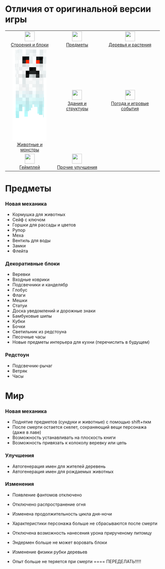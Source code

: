 # Отличия от оригинальной версии игры

<table>
    <tr>
        <td align="center">
            <a href="/docs/pages/blocks.md"> 
                <img src="" width = 32px height = 32px>
                <br>
                Строения и блоки
            </a>
        </td>
        <td align="center">
            <a href="/docs/pages/items.md"> 
                <img src="" width = 32px height = 32px>
                <br>
                Предметы
            </a>
        </td>
        <td align="center">
            <a href="/docs/pages/trees-and-crops.md"> 
                <img src="" width = 32px height = 32px>
                <br>
                Деревья и растения
            </a>
        </td>
    </tr>
    <tr>
        <td align="center">
            <a href="/docs/pages/mobs.md"> 
                <img src="/docs/images/categories/mobs.png" height = 300px>
                <br>
                Животные и монстры
            </a>
        </td>
        <td align="center">
            <a href="/docs/pages/structures.md"> 
                <img src="" width = 32px height = 32px>
                <br>
                Здания и структуры
            </a>
        </td>
        <td align="center">
            <a href="/docs/pages/weather-and-events.md"> 
                <img src="" width = 32px height = 32px>
                <br>
                Погода и игровые события
            </a>
        </td>
    </tr>
    <tr>
        <td align="center">
            <a href="/docs/pages/mechanics.md"> 
                <img src="" width = 32px height = 32px>
                <br>
                Геймплей
            </a>
        </td>
        <td align="center">
            <a href="/docs/pages/others.md"> 
                <img src="" width = 32px height = 32px>
                <br>
                Прочие улучшения
            </a>
        </td>
    </tr>
</table>



# Предметы
### Новая механика
- Кормушка для животных
- Сейф с ключом
- Горшки для рассады и цветов
- Рупор
- Меха
- Вентиль для воды
- Замки
- Флейта

### Декоративные блоки
- Веревки
- Входные коврики
- Подсвечники и канделябр
- Глобус
- Флаги
- Мешки
- Статуи
- Доска уведомлений и дорожные знаки
- Бамбуковые шипы
- Кубки
- Бочки
- Светильник из редстоуна
- Песочные часы
- Новые предметы интерьера для кухни (перечислить в будущем)

### Редстоун
- Подсвечник-рычаг
- Ветряк
- Часы





# Мир
### Новая механика
- Поднятие предметов (сундуки и животные) с помощью shift+пкм
- После смерти остается скелет, сохраняющий вещи персонажа (даже в лаве)
- Возможность устанавливать на плоскость книги
- Возможность привязать к колоколу веревку или цепь

### Улучшения
- Автогенерация имен для жителей деревень
- Автогенерация имен для рождаемых животных

### Изменения
- Появление фантомов отключено
- Отключено распространение огня
- Изменена продолжительность цикла дня-ночи
- Характеристики персонажа больше не сбрасываются после смерти
- Отключена возможность нанесения урона прирученому питомцу
- Эндермен больше не может воровать блоки
- Изменение физики рубки деревьев






- Опыт больше не теряется при смерти
==== ПЕРЕДЕЛАТЬ!!!!!